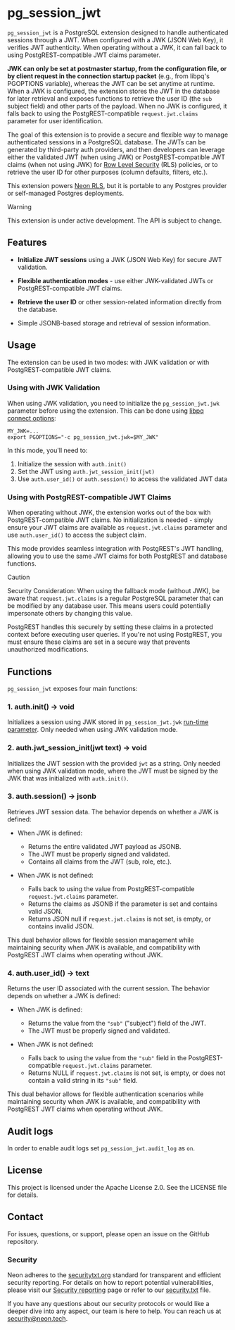 pg\_session\_jwt
================

`pg_session_jwt` is a PostgreSQL extension designed to handle authenticated sessions through a JWT. When configured with a JWK (JSON Web Key), it verifies JWT authenticity. When operating without a JWK, it can fall back to using PostgREST-compatible JWT claims parameter.

**JWK can only be set at postmaster startup, from the configuration file, or by client request in the connection startup packet** (e.g., from libpq's PGOPTIONS variable), whereas the JWT can be set anytime at runtime. When a JWK is configured, the extension stores the JWT in the database for later retrieval and exposes functions to retrieve the user ID (the `sub` subject field) and other parts of the payload. When no JWK is configured, it falls back to using the PostgREST-compatible `request.jwt.claims` parameter for user identification.

The goal of this extension is to provide a secure and flexible way to manage authenticated sessions in a PostgreSQL database. The JWTs can be generated by third-party auth providers, and then developers can leverage either the validated JWT (when using JWK) or PostgREST-compatible JWT claims (when not using JWK) for [Row Level Security](https://www.postgresql.org/docs/current/ddl-rowsecurity.html) (RLS) policies, or to retrieve the user ID for other purposes (column defaults, filters, etc.).

This extension powers [Neon RLS](https://neon.tech/docs/guides/neon-rls), but it is portable to any Postgres provider or self-managed Postgres deployments.

> [!WARNING]
> This extension is under active development. The API is subject to change.

Features
--------

* **Initialize JWT sessions** using a JWK (JSON Web Key) for secure JWT validation.

* **Flexible authentication modes** - use either JWK-validated JWTs or PostgREST-compatible JWT claims.

* **Retrieve the user ID** or other session-related information directly from the database.

* Simple JSONB-based storage and retrieval of session information.

Usage
-----

The extension can be used in two modes: with JWK validation or with PostgREST-compatible JWT claims.

### Using with JWK Validation

When using JWK validation, you need to initialize the `pg_session_jwt.jwk` parameter before using the extension. This can be done using [libpq connect options](https://www.postgresql.org/docs/current/libpq-connect.html#LIBPQ-CONNECT-OPTIONS):

```console
MY_JWK=...
export PGOPTIONS="-c pg_session_jwt.jwk=$MY_JWK"
```

In this mode, you'll need to:
1. Initialize the session with `auth.init()`
2. Set the JWT using `auth.jwt_session_init(jwt)`
3. Use `auth.user_id()` or `auth.session()` to access the validated JWT data

### Using with PostgREST-compatible JWT Claims

When operating without JWK, the extension works out of the box with PostgREST-compatible JWT claims. No initialization is needed - simply ensure your JWT claims are available as `request.jwt.claims` parameter and use `auth.user_id()` to access the subject claim.

This mode provides seamless integration with PostgREST's JWT handling, allowing you to use the same JWT claims for both PostgREST and database functions.

> [!CAUTION]  
> Security Consideration: When using the fallback mode (without JWK), be aware that `request.jwt.claims` is a regular PostgreSQL parameter that can be modified by any database user. This means users could potentially impersonate others by changing this value.
>
> PostgREST handles this securely by setting these claims in a protected context before executing user queries. If you're not using PostgREST, you must ensure these claims are set in a secure way that prevents unauthorized modifications.

Functions
--------

`pg_session_jwt` exposes four main functions:

### 1\. auth.init() → void

Initializes a session using JWK stored in `pg_session_jwt.jwk` [run-time parameter](https://www.postgresql.org/docs/current/sql-show.html). Only needed when using JWK validation mode.

### 2\. auth.jwt\_session\_init(jwt text) → void

Initializes the JWT session with the provided `jwt` as a string. Only needed when using JWK validation mode, where the JWT must be signed by the JWK that was initialized with `auth.init()`.

### 3\. auth.session() → jsonb

Retrieves JWT session data. The behavior depends on whether a JWK is defined:

- When JWK is defined:
  - Returns the entire validated JWT payload as JSONB.
  - The JWT must be properly signed and validated.
  - Contains all claims from the JWT (sub, role, etc.).

- When JWK is not defined:
  - Falls back to using the value from PostgREST-compatible `request.jwt.claims` parameter.
  - Returns the claims as JSONB if the parameter is set and contains valid JSON.
  - Returns JSON null if `request.jwt.claims` is not set, is empty, or contains invalid JSON.

This dual behavior allows for flexible session management while maintaining security when JWK is available, and compatibility with PostgREST JWT claims when operating without JWK.

### 4\. auth.user\_id() → text

Returns the user ID associated with the current session. The behavior depends on whether a JWK is defined:

- When JWK is defined:
  - Returns the value from the `"sub"` ("subject") field of the JWT.
  - The JWT must be properly signed and validated.

- When JWK is not defined:
  - Falls back to using the value from the `"sub"` field in the PostgREST-compatible `request.jwt.claims` parameter.
  - Returns NULL if `request.jwt.claims` is not set, is empty, or does not contain a valid string in its `"sub"` field.

This dual behavior allows for flexible authentication scenarios while maintaining security when JWK is available, and compatibility with PostgREST JWT claims when operating without JWK.

Audit logs
----------
In order to enable audit logs set `pg_session_jwt.audit_log` as `on`.


License
-------
This project is licensed under the Apache License 2.0. See the LICENSE file for details.

Contact
-------
For issues, questions, or support, please open an issue on the GitHub repository.

### Security
Neon adheres to the [securitytxt.org](https://securitytxt.org/) standard for transparent and efficient security reporting. For details on how to report potential vulnerabilities, please visit our [Security reporting](https://neon.tech/docs/security/security-reporting) page or refer to our [security.txt](https://neon.tech/security.txt) file.

If you have any questions about our security protocols or would like a deeper dive into any aspect, our team is here to help. You can reach us at [security@neon.tech](security@neon.tech).
